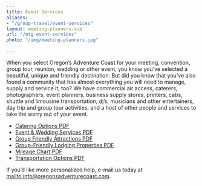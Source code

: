 ```yaml
---
title: Event Services
aliases:
- "/group-travel/event-services"
layout: meeting-planners-sub
url: "/mtg-event-services"
photo: "/img/meeting-planners.jpg"

---
```

When you select Oregon’s Adventure Coast for your meeting, convention, group tour, reunion, wedding or other event, you know you’ve selected a beautiful, unique and friendly destination. But did you know that you’ve also found a community that has almost everything you will need to manage, supply and service it, too? We have commercial air access, caterers, photographers, event planners, business supply stores, printers, cabs, shuttle and limousine transportation, dj’s, musicians and other entertainers, day trip and group tour activities, and a host of other people and services to take the worry out of your event.

* [Catering Options PDF](/img/Catering-Options-1-20.pdf)
* [Event & Wedding Services PDF](/img/event-wedding-services.pdf)
* [Group Friendly Attractions PDF](/img/group-attractions.pdf)
* [Group-Friendly Lodging Properties PDF](/img/Group-Friendly-Properties-12-18.pdf)
* [Mileage Chart PDF](/img/mileage-chart.pdf)
* [Transportation Options PDF](/img/transportation-options.pdf)

If you’d like more personalized help, e-mail us today at [mailto:info@oregonsadventurecoast.com](mailto:info@oregonsadventurecoast.com).